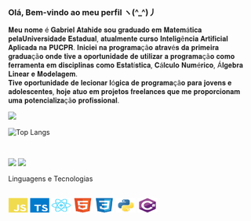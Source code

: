 ### Olá, Bem-vindo ao meu perfil ヽ(^_^)丿

𝐌𝐞𝐮 𝐧𝐨𝐦𝐞 é 𝐆𝐚𝐛𝐫𝐢𝐞𝐥 𝐀𝐭𝐚𝐡𝐢𝐝𝐞 𝐬𝐨𝐮 𝐠𝐫𝐚𝐝𝐮𝐚𝐝𝐨 𝐞𝐦 𝐌𝐚𝐭𝐞𝐦á𝐭𝐢𝐜𝐚 𝐩𝐞𝐥𝐚𝐔𝐧𝐢𝐯𝐞𝐫𝐬𝐢𝐝𝐚𝐝𝐞 𝐄𝐬𝐭𝐚𝐝𝐮𝐚𝐥,
𝐚𝐭𝐮𝐚𝐥𝐦𝐞𝐧𝐭𝐞 𝐜𝐮𝐫𝐬𝐨 𝐈𝐧𝐭𝐞𝐥𝐢𝐠ê𝐧𝐜𝐢𝐚 𝐀𝐫𝐭𝐢𝐟𝐢𝐜𝐢𝐚𝐥 𝐀𝐩𝐥𝐢𝐜𝐚𝐝𝐚 𝐧𝐚 𝐏𝐔𝐂𝐏𝐑. 𝐈𝐧𝐢𝐜𝐢𝐞𝐢 𝐧𝐚 𝐩𝐫𝐨𝐠𝐫𝐚𝐦𝐚çã𝐨 
𝐚𝐭𝐫𝐚𝐯é𝐬 𝐝𝐚 𝐩𝐫𝐢𝐦𝐞𝐢𝐫𝐚 𝐠𝐫𝐚𝐝𝐮𝐚çã𝐨 𝐨𝐧𝐝𝐞 𝐭𝐢𝐯𝐞 𝐚 𝐨𝐩𝐨𝐫𝐭𝐮𝐧𝐢𝐝𝐚𝐝𝐞 𝐝𝐞 𝐮𝐭𝐢𝐥𝐢𝐳𝐚𝐫 𝐚 𝐩𝐫𝐨𝐠𝐫𝐚𝐦𝐚çã𝐨 
𝐜𝐨𝐦𝐨 𝐟𝐞𝐫𝐫𝐚𝐦𝐞𝐧𝐭𝐚 𝐞𝐦 𝐝𝐢𝐬𝐜𝐢𝐩𝐥𝐢𝐧𝐚𝐬 𝐜𝐨𝐦𝐨 𝐄𝐬𝐭𝐚𝐭í𝐬𝐭𝐢𝐜𝐚, 𝐂á𝐥𝐜𝐮𝐥𝐨 𝐍𝐮𝐦é𝐫𝐢𝐜𝐨, Á𝐥𝐠𝐞𝐛𝐫𝐚 𝐋𝐢𝐧𝐞𝐚𝐫 𝐞 𝐌𝐨𝐝𝐞𝐥𝐚𝐠𝐞𝐦.  
  𝐓𝐢𝐯𝐞 𝐨𝐩𝐨𝐫𝐭𝐮𝐧𝐢𝐝𝐚𝐝𝐞 𝐝𝐞 𝐥𝐞𝐜𝐢𝐨𝐧𝐚𝐫 𝐥ó𝐠𝐢𝐜𝐚 𝐝𝐞 𝐩𝐫𝐨𝐠𝐫𝐚𝐦𝐚çã𝐨 𝐩𝐚𝐫𝐚 𝐣𝐨𝐯𝐞𝐧𝐬 𝐞 𝐚𝐝𝐨𝐥𝐞𝐬𝐜𝐞𝐧𝐭𝐞𝐬, 𝐡𝐨𝐣𝐞 𝐚𝐭𝐮𝐨 𝐞𝐦 
𝐩𝐫𝐨𝐣𝐞𝐭𝐨𝐬 𝐟𝐫𝐞𝐞𝐥𝐚𝐧𝐜𝐞𝐬 𝐪𝐮𝐞 𝐦𝐞 𝐩𝐫𝐨𝐩𝐨𝐫𝐜𝐢𝐨𝐧𝐚𝐦 𝐮𝐦𝐚 𝐩𝐨𝐭𝐞𝐧𝐜𝐢𝐚𝐥𝐢𝐳𝐚çã𝐨 𝐩𝐫𝐨𝐟𝐢𝐬𝐬𝐢𝐨𝐧𝐚𝐥.


<img src="https://github-readme-stats.vercel.app/api?username=GabrielAtahide&show_icons=true&theme=dark&include_all_commits=true">

![Top Langs](https://github-readme-stats.vercel.app/api/top-langs/?username=GabrielAtahide&theme=dark&size_weight=0.5&count_weight=0.5)

<br>

[![](https://img.shields.io/badge/Gmail-D14836?style=for-the-badge&logo=gmail&logoColor=white)](https://mail.google.com/mail/u/0/#inbox?compose=VpCqJQvTnSBGGXZKfGXsNCNwlscFSCclsbghWZvmHrfHsXBxKqtdRdlfdjKJnDFrqCvqsCl) [![](https://img.shields.io/badge/LinkedIn-0077B5?style=for-the-badge&logo=linkedin&logoColor=white)](www.linkedin.com/in/gabriel-atahide-84080b283/)    


Linguagens e Tecnologias  


<div style="display: inline_block"><br>
  <img align="center" alt="Rafa-Js" height="30" width="40" src="https://raw.githubusercontent.com/devicons/devicon/master/icons/javascript/javascript-plain.svg">
  <img align="center" alt="Rafa-Ts" height="30" width="40" src="https://raw.githubusercontent.com/devicons/devicon/master/icons/typescript/typescript-plain.svg">
  <img align="center" alt="Rafa-React" height="30" width="40" src="https://raw.githubusercontent.com/devicons/devicon/master/icons/react/react-original.svg">
  <img align="center" alt="Rafa-HTML" height="30" width="40" src="https://raw.githubusercontent.com/devicons/devicon/master/icons/html5/html5-original.svg">
  <img align="center" alt="Rafa-CSS" height="30" width="40" src="https://raw.githubusercontent.com/devicons/devicon/master/icons/css3/css3-original.svg">
  <img align="center" alt="Rafa-Python" height="30" width="40" src="https://raw.githubusercontent.com/devicons/devicon/master/icons/python/python-original.svg">
  <img align="center" alt="Rafa-Csharp" height="30" width="40" src="https://raw.githubusercontent.com/devicons/devicon/master/icons/csharp/csharp-original.svg">
</div>
  

